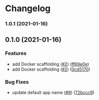 # Changelog
### 1.0.1 (2021-01-16)

## 0.1.0 (2021-01-16)


### Features

* add Docker scaffolding ([#2](https://github.com/DefrostedTuna/php-workflow-demo/issues/2)) ([ff69e0e](https://github.com/DefrostedTuna/php-workflow-demo/commit/ff69e0e83ccef8cc341192e28b9389318fb4fc08))
* add Docker scaffolding ([#2](https://github.com/DefrostedTuna/php-workflow-demo/issues/2)) ([0cd5170](https://github.com/DefrostedTuna/php-workflow-demo/commit/0cd517071fb5657671eab83b0795a67a3263b480))


### Bug Fixes

* update default app name ([#9](https://github.com/DefrostedTuna/php-workflow-demo/issues/9)) ([72bccc9](https://github.com/DefrostedTuna/php-workflow-demo/commit/72bccc927a597cebaf17ff4bb62b979067ed4f35))
